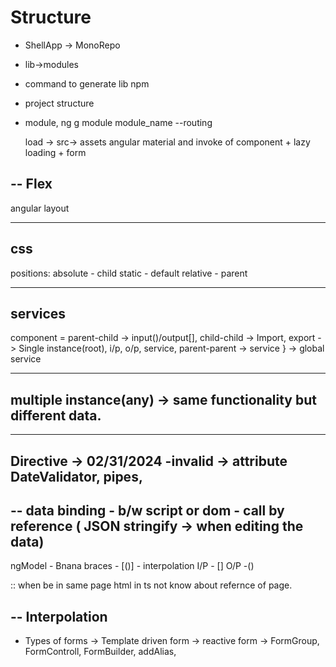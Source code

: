 # Structure
- ShellApp -> MonoRepo
- lib->modules
- command to generate lib npm
- project structure
- module, ng g module module_name --routing

  load ->
  src-> assets
angular material and invoke of component + lazy loading + form 

--
Flex
--
angular layout

---
css
---
positions: 
absolute - child
static - default
relative - parent

----
services
---
component = parent-child -> input()/output[], child-child -> Import, export -> Single instance(root), i/p, o/p, service, parent-parent -> service } -> global service

---
multiple instance(any) -> same functionality but different data.
---

----
Directive -> 02/31/2024 -invalid -> attribute DateValidator, pipes, 
----


--
data binding - b/w script or dom - call by reference ( JSON stringify -> when editing the data) 
--

ngModel - Bnana braces - [()] - interpolation
I/P - []
O/P -()

:: when be in same page html in ts not know about refernce of page.

--
Interpolation
--

- Types of forms
-> Template driven form
-> reactive form -> FormGroup, FormControll, FormBuilder, addAlias, 
